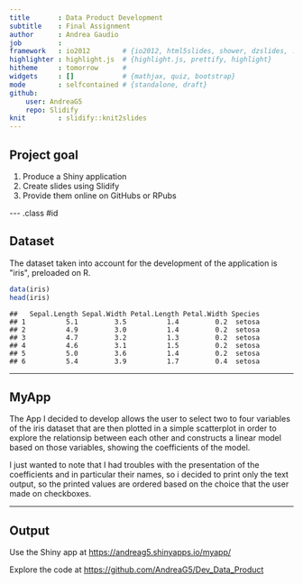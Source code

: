 ```yaml
---
title       : Data Product Development   
subtitle    : Final Assignment
author      : Andrea Gaudio 
job         : 
framework   : io2012        # {io2012, html5slides, shower, dzslides, ...}
highlighter : highlight.js  # {highlight.js, prettify, highlight}
hitheme     : tomorrow      # 
widgets     : []            # {mathjax, quiz, bootstrap}
mode        : selfcontained # {standalone, draft}
github:
    user: AndreaG5
    repo: Slidify
knit        : slidify::knit2slides
---
```


## Project goal

1. Produce a Shiny application
2. Create slides using Slidify
3. Provide them online on GitHubs or RPubs

--- .class #id 


## Dataset

The dataset taken into account for the development of the application is "iris", preloaded on R.


```r
data(iris)
head(iris)
```

```
##   Sepal.Length Sepal.Width Petal.Length Petal.Width Species
## 1          5.1         3.5          1.4         0.2  setosa
## 2          4.9         3.0          1.4         0.2  setosa
## 3          4.7         3.2          1.3         0.2  setosa
## 4          4.6         3.1          1.5         0.2  setosa
## 5          5.0         3.6          1.4         0.2  setosa
## 6          5.4         3.9          1.7         0.4  setosa
```



---
## MyApp

The App I decided to develop allows the user to select two to four variables of the iris dataset that are then plotted in a simple scatterplot in order to explore the relationsip between each other and constructs a linear model based on those variables, showing the coefficients of the model.

I just wanted to note that I had troubles with the presentation of the coefficients and in particular their names, so i decided to print only the text output, so the printed values are ordered based on the choice that the user made on checkboxes.


---
## Output
Use the Shiny app at https://andreag5.shinyapps.io/myapp/

Explore the code at https://github.com/AndreaG5/Dev_Data_Product




